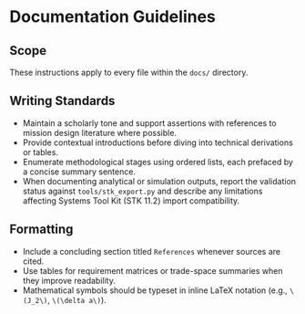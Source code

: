 # Documentation Guidelines

## Scope
These instructions apply to every file within the `docs/` directory.

## Writing Standards
- Maintain a scholarly tone and support assertions with references to mission design literature where possible.
- Provide contextual introductions before diving into technical derivations or tables.
- Enumerate methodological stages using ordered lists, each prefaced by a concise summary sentence.
- When documenting analytical or simulation outputs, report the validation status against `tools/stk_export.py` and describe any
  limitations affecting Systems Tool Kit (STK 11.2) import compatibility.

## Formatting
- Include a concluding section titled `References` whenever sources are cited.
- Use tables for requirement matrices or trade-space summaries when they improve readability.
- Mathematical symbols should be typeset in inline LaTeX notation (e.g., `\(J_2\)`, `\(\delta a\)`).
